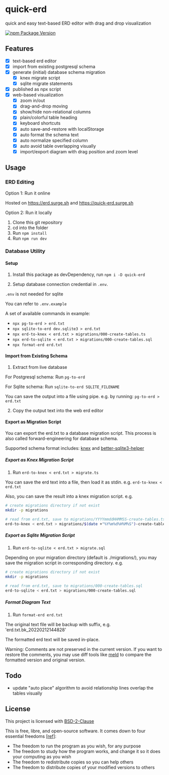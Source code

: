 # quick-erd

quick and easy text-based ERD editor with drag and drop visualization

[![npm Package Version](https://img.shields.io/npm/v/quick-erd.svg?maxAge=3600)](https://www.npmjs.com/package/quick-erd)

## Features

- [x] text-based erd editor
- [x] import from existing postgresql schema
- [x] generate (initial) database schema migration
  - [x] knex migrate script
  - [x] sqlite migrate statements
- [x] published as npx script
- [x] web-based visualization
  - [x] zoom in/out
  - [x] drag-and-drop moving
  - [x] show/hide non-relational columns
  - [x] plain/colorful table heading
  - [x] keyboard shortcuts
  - [x] auto save-and-restore with localStorage
  - [x] auto format the schema text
  - [x] auto normalize specified column
  - [x] auto avoid table overlapping visually
  - [x] import/export diagram with drag position and zoom level

## Usage

### ERD Editing

Option 1: Run it online

Hosted on https://erd.surge.sh and https://quick-erd.surge.sh

Option 2: Run it locally

1. Clone this git repository
2. cd into the folder
3. Run `npm install`
4. Run `npm run dev`

### Database Utility

#### Setup

1. Install this package as devDependency, run `npm i -D quick-erd`

2. Setup database connection credential in `.env`.

`.env` is not needed for sqlite

You can refer to `.env.example`

A set of available commands in example:

- `npx pg-to-erd > erd.txt`
- `npx sqlite-to-erd dev.sqlite3 > erd.txt`
- `npx erd-to-knex < erd.txt > migrations/000-create-tables.ts`
- `npx erd-to-sqlite < erd.txt > migrations/000-create-tables.sql`
- `npx format-erd erd.txt`

#### Import from Existing Schema

1. Extract from live database

For Postgresql schema: Run `pg-to-erd`

For Sqlite schema: Run `sqlite-to-erd SQLITE_FILENAME`

You can save the output into a file using pipe. e.g. by running: `pg-to-erd > erd.txt`

2. Copy the output text into the web erd editor

#### Export as Migration Script

You can export the erd.txt to a database migration script. This process is also called forward-engineering for database schema.

Supported schema format includes: [knex](https://github.com/knex/knex) and [better-sqlite3-helper](https://github.com/Kauto/better-sqlite3-helper)

##### Export as Knex Migration Script

1. Run `erd-to-knex < erd.txt > migrate.ts`

You can save the erd text into a file, then load it as stdin. e.g. `erd-to-knex < erd.txt`

Also, you can save the result into a knex migration script. e.g.

```bash
# create migrations directory if not exist
mkdir -p migrations

# read from erd.txt, save to migrations/YYYYmmddHHMMSS-create-tables.ts
erd-to-knex < erd.txt > migrations/$(date +"%Y%m%d%H%M%S")-create-tables.ts
```

##### Export as Sqlite Migration Script

1. Run `erd-to-sqlite < erd.txt > migrate.sql`

Depending on your migration directory (default is ./migrations/), you may save the migration script in corresponding directory. e.g.

```bash
# create migrations directory if not exist
mkdir -p migrations

# read from erd.txt, save to migrations/000-create-tables.sql
erd-to-sqlite < erd.txt > migrations/000-create-tables.sql
```

##### Format Diagram Text

1. Run `format-erd erd.txt`

The original text file will be backup with suffix, e.g. 'erd.txt.bk_20220212144828'

The formatted erd text will be saved in-place.

Warning: Comments are not preserved in the current version. If you want to restore the comments, you may use diff tools like [meld](https://meldmerge.org/) to compare the formatted version and original version.

## Todo

- update "auto place" algorithm to avoid relationship lines overlap the tables visually

## License

This project is licensed with [BSD-2-Clause](./LICENSE)

This is free, libre, and open-source software. It comes down to four essential freedoms [[ref]](https://seirdy.one/2021/01/27/whatsapp-and-the-domestication-of-users.html#fnref:2):

- The freedom to run the program as you wish, for any purpose
- The freedom to study how the program works, and change it so it does your computing as you wish
- The freedom to redistribute copies so you can help others
- The freedom to distribute copies of your modified versions to others
